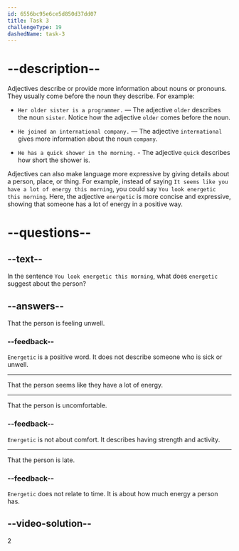 ```yaml
---
id: 6556bc95e6ce5d850d37dd07
title: Task 3
challengeType: 19
dashedName: task-3
---
```


# --description--

Adjectives describe or provide more information about nouns or pronouns. They usually come before the noun they describe. For example:

- `Her older sister is a programmer.` — The adjective `older` describes the noun `sister`. Notice how the adjective `older` comes before the noun.

- `He joined an international company.` — The adjective `international` gives more information about the noun `company`.

- `He has a quick shower in the morning.` - The adjective `quick` describes how short the shower is.

Adjectives can also make language more expressive by giving details about a person, place, or thing. For example, instead of saying `It seems like you have a lot of energy this morning`, you could say `You look energetic this morning`. Here, the adjective `energetic` is more concise and expressive, showing that someone has a lot of energy in a positive way.

# --questions--

## --text--

In the sentence `You look energetic this morning`, what does `energetic` suggest about the person?

## --answers--

That the person is feeling unwell.

### --feedback--

`Energetic` is a positive word. It does not describe someone who is sick or unwell.

---

That the person seems like they have a lot of energy.

---

That the person is uncomfortable.

### --feedback--

`Energetic` is not about comfort. It describes having strength and activity.

---

That the person is late.

### --feedback--

`Energetic` does not relate to time. It is about how much energy a person has.

## --video-solution--

2
